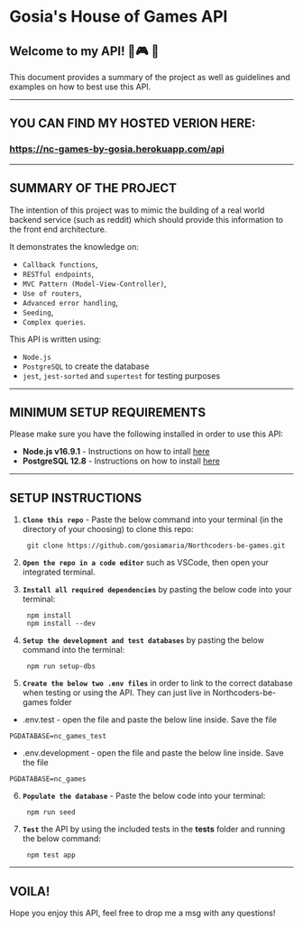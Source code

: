 # Gosia's House of Games API

## Welcome to my API! 🌵🎮 🎲 

This document provides a summary of the project as well as guidelines and examples on how to best use this API. 

---

## YOU CAN FIND MY HOSTED VERION HERE: 

### https://nc-games-by-gosia.herokuapp.com/api

---

## SUMMARY OF THE PROJECT

The intention of this project was to mimic the building of a real world backend service (such as reddit) which should provide this information to the front end architecture.

It demonstrates the knowledge on:

- `Callback functions`,
- `RESTful endpoints`,
- `MVC Pattern (Model-View-Controller)`,
- `Use of routers`,
- `Advanced error handling`,
- `Seeding`,
- `Complex queries`.

This API is written using:
- `Node.js`
- `PostgreSQL` to create the database
- `jest`, `jest-sorted` and `supertest` for testing purposes


---
## MINIMUM SETUP REQUIREMENTS

Please make sure you have the following installed in order to use this API:

- **Node.js v16.9.1** - Instructions on how to intall [here](https://nodejs.dev/learn/how-to-install-nodejs)
- **PostgreSQL 12.8** - Instructions on how to install [here](https://www.postgresql.org/docs/9.3/tutorial-install.html)

---
## SETUP INSTRUCTIONS


1. **`Clone this repo`** - Paste the below command into your terminal (in the directory of your choosing) to clone this repo:
    
        git clone https://github.com/gosiamaria/Northcoders-be-games.git

2. **`Open the repo in a code editor`** such as VSCode, then open your integrated terminal.

3. **`Install all required dependencies`** by pasting the below code into your terminal:

        npm install
        npm install --dev

4. **`Setup the development and test databases`** by pasting the below command into the terminal: 

        npm run setup-dbs

5. **`Create the below two .env files`** in order to link to the correct database when testing or using the API. They can just live in Northcoders-be-games folder

- .env.test - open the file and paste the below line inside. Save the file

```http
PGDATABASE=nc_games_test
```
 - .env.development - open the file and paste the below line inside. Save the file
```http
PGDATABASE=nc_games
```
6. **`Populate the database`** - Paste the below code into your terminal:

        npm run seed

7. **`Test`** the API by using the included tests in the __tests__ folder and running the below command:

        npm test app

---
## VOILA!
Hope you enjoy this API, feel free to drop me a msg with any questions!


